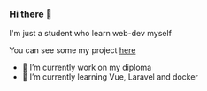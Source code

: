 ### Hi there 👋

I'm just a student who learn web-dev myself

You can see some my project [here](https://slpakkie.github.io)

- 🔭 I’m currently work on my diploma
- 🌱 I’m currently learning Vue, Laravel and docker

<!--
**slpAkkie/slpakkie** is a ✨ _special_ ✨ repository because its `README.md` (this file) appears on your GitHub profile.

Here are some ideas to get you started:

- 🔭 I’m currently working on ...
- 🌱 I’m currently learning ...
- 👯 I’m looking to collaborate on ...
- 🤔 I’m looking for help with ...
- 💬 Ask me about ...
- 📫 How to reach me: ...
- 😄 Pronouns: ...
- ⚡ Fun fact: ...
-->
